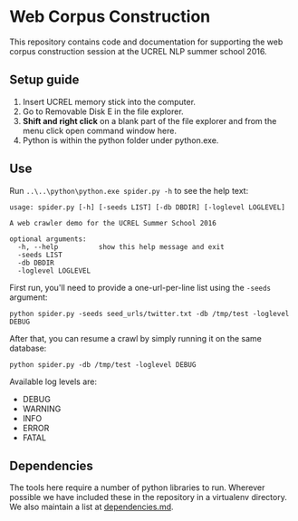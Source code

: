 # Web Corpus Construction
This repository contains code and documentation for supporting the web corpus construction session at the UCREL NLP summer school 2016.

## Setup guide
1. Insert UCREL memory stick into the computer.
2. Go to Removable Disk E in the file explorer.
3. __Shift and right click__ on a blank part of the file explorer and from the menu click open command window here.
4. Python is within the python folder under python.exe.


## Use
Run `..\..\python\python.exe spider.py -h` to see the help text:

    usage: spider.py [-h] [-seeds LIST] [-db DBDIR] [-loglevel LOGLEVEL]

    A web crawler demo for the UCREL Summer School 2016

    optional arguments:
      -h, --help          show this help message and exit
      -seeds LIST
      -db DBDIR
      -loglevel LOGLEVEL

First run, you'll need to provide a one-url-per-line list using the `-seeds` argument:

    python spider.py -seeds seed_urls/twitter.txt -db /tmp/test -loglevel DEBUG

After that, you can resume a crawl by simply running it on the same database:

    python spider.py -db /tmp/test -loglevel DEBUG

Available log levels are:

 * DEBUG
 * WARNING
 * INFO
 * ERROR
 * FATAL


## Dependencies
The tools here require a number of python libraries to run.  Wherever possible we have included these in the repository in a virtualenv directory.  We also maintain a list at [dependencies.md](dependencies.md).
